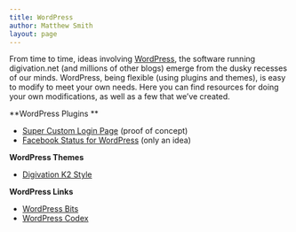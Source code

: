 ```yaml
---
title: WordPress
author: Matthew Smith
layout: page
---
```

From time to time, ideas involving [WordPress][1], the software running digivation.net (and millions of other blogs) emerge from the dusky recesses of our minds. WordPress, being flexible (using plugins and themes), is easy to modify to meet your own needs. Here you can find resources for doing your own modifications, as well as a few that we&#8217;ve created.

**WordPress Plugins **

*   [Super Custom Login Page][2] (proof of concept)
*   [Facebook Status for WordPress][3] (only an idea)

**WordPress Themes**

*   [Digivation K2 Style][4]

**WordPress Links**

*   [WordPress Bits][5]
*   [WordPress Codex][6]

 [1]: http://wordpress.org/
 [2]: http://digivation.net/wordpress/super-custom-login-page/
 [3]: wordpress/wp_facebook_status
 [4]: http://digivation.net/wordpress/digivation-k2-style/
 [5]: http://wpbits.wordpress.com
 [6]: http://codex.wordpress.org/Main_Page